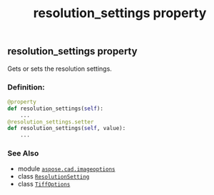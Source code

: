 ﻿---
title: resolution_settings property
second_title: Aspose.CAD for Python via .NET API References
description: 
type: docs
weight: 410
url: /python-net/aspose.cad.imageoptions/tiffoptions/resolution_settings/
is_root: false
---

## resolution_settings property


Gets or sets the resolution settings.
### Definition:
```python
@property
def resolution_settings(self):
    ...
@resolution_settings.setter
def resolution_settings(self, value):
    ...
```

### See Also
* module [`aspose.cad.imageoptions`](../../)
* class [`ResolutionSetting`](/cad/python-net/aspose.cad/resolutionsetting)
* class [`TiffOptions`](/cad/python-net/aspose.cad.imageoptions/tiffoptions)

